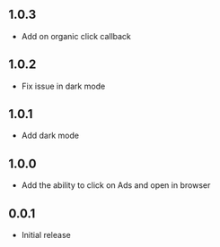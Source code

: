 ## 1.0.3

- Add on organic click callback

## 1.0.2

- Fix issue in dark mode

## 1.0.1

- Add dark mode

## 1.0.0

- Add the ability to click on Ads and open in browser

## 0.0.1

- Initial release



